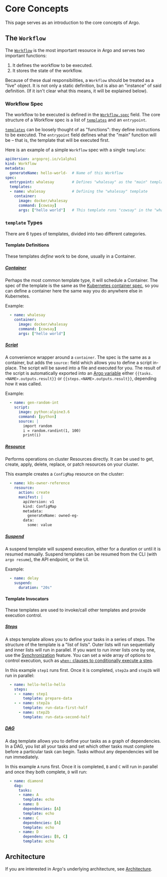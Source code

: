# Core Concepts

This page serves as an introduction to the core concepts of Argo.

## The `Workflow`

The [`Workflow`](fields.md#workflow) is the most important resource in Argo and serves two important functions:

1. It defines the workflow to be executed.
1. It stores the state of the workflow.

Because of these dual responsibilities, a `Workflow` should be treated as a "live" object. It is not only a static definition, but is also an "instance" of said definition. (If it isn't clear what this means, it will be explained below).

### Workflow Spec

The workflow to be executed is defined in the [`Workflow.spec`](fields.md#workflowspec) field. The core structure of a Workflow spec is a list of [`templates`](fields.md#template) and an `entrypoint`.

[`templates`](fields.md#template) can be loosely thought of as "functions": they define instructions to be executed.
The `entrypoint` field defines what the "main" function will be – that is, the template that will be executed first.

Here is an example of a simple `Workflow` spec with a single `template`:

```yaml
apiVersion: argoproj.io/v1alpha1
kind: Workflow
metadata:
  generateName: hello-world-  # Name of this Workflow
spec:
  entrypoint: whalesay        # Defines "whalesay" as the "main" template
  templates:
  - name: whalesay            # Defining the "whalesay" template
    container:
      image: docker/whalesay
      command: [cowsay]
      args: ["hello world"]   # This template runs "cowsay" in the "whalesay" image with arguments "hello world"
```

### `template` Types

There are 6 types of templates, divided into two different categories.

#### Template Definitions

These templates _define_ work to be done, usually in a Container.

##### [Container](fields.md#container)

Perhaps the most common template type, it will schedule a Container. The spec of the template is the same as the [Kubernetes container spec](https://v1-26.docs.kubernetes.io/docs/reference/kubernetes-api/workload-resources/pod-v1/#Container), so you can define a container here the same way you do anywhere else in Kubernetes.

Example:

```yaml
  - name: whalesay
    container:
      image: docker/whalesay
      command: [cowsay]
      args: ["hello world"]
```

##### [Script](fields.md#scripttemplate)

A convenience wrapper around a `container`. The spec is the same as a container, but adds the `source:` field which allows you to define a script in-place.
The script will be saved into a file and executed for you. The result of the script is automatically exported into an [Argo variable](./variables.md) either `{{tasks.<NAME>.outputs.result}}` or `{{steps.<NAME>.outputs.result}}`, depending how it was called.

Example:

```yaml
  - name: gen-random-int
    script:
      image: python:alpine3.6
      command: [python]
      source: |
        import random
        i = random.randint(1, 100)
        print(i)
```

##### [Resource](fields.md#resourcetemplate)

Performs operations on cluster Resources directly. It can be used to get, create, apply, delete, replace, or patch resources on your cluster.

This example creates a `ConfigMap` resource on the cluster:

```yaml
  - name: k8s-owner-reference
    resource:
      action: create
      manifest: |
        apiVersion: v1
        kind: ConfigMap
        metadata:
          generateName: owned-eg-
        data:
          some: value
```

##### [Suspend](fields.md#suspendtemplate)

A suspend template will suspend execution, either for a duration or until it is resumed manually. Suspend templates can be resumed from the CLI (with `argo resume`), the API endpoint<!-- TODO: LINK -->, or the UI.

Example:

```yaml
  - name: delay
    suspend:
      duration: "20s"
```

#### Template Invocators

These templates are used to invoke/call other templates and provide execution control.

##### [Steps](fields.md#workflowstep)

A steps template allows you to define your tasks in a series of steps. The structure of the template is a "list of lists". Outer lists will run sequentially and inner lists will run in parallel. If you want to run inner lists one by one, use the [Synchronization](fields.md#synchronization) feature. You can set a wide array of options to control execution, such as [`when:` clauses to conditionally execute a step](https://raw.githubusercontent.com/argoproj/argo-workflows/main/examples/coinflip.yaml).

In this example `step1` runs first. Once it is completed, `step2a` and `step2b` will run in parallel:

```yaml
  - name: hello-hello-hello
    steps:
    - - name: step1
        template: prepare-data
    - - name: step2a
        template: run-data-first-half
      - name: step2b
        template: run-data-second-half
```

##### [DAG](fields.md#dagtemplate)

A dag template allows you to define your tasks as a graph of dependencies. In a DAG, you list all your tasks and set which other tasks must complete before a particular task can begin. Tasks without any dependencies will be run immediately.

In this example `A` runs first. Once it is completed, `B` and `C` will run in parallel and once they both complete, `D` will run:

```yaml
  - name: diamond
    dag:
      tasks:
      - name: A
        template: echo
      - name: B
        dependencies: [A]
        template: echo
      - name: C
        dependencies: [A]
        template: echo
      - name: D
        dependencies: [B, C]
        template: echo
```

## Architecture

If you are interested in Argo's underlying architecture, see [Architecture](architecture.md).
